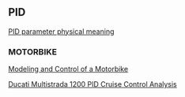 #

## PID
[PID parameter physical meaning](https://www.zhihu.com/question/23088613)

### MOTORBIKE
[Modeling and Control of a Motorbike](https://fenix.tecnico.ulisboa.pt/downloadFile/395142793459/ResumoAlargado.pdf)

[Ducati Multistrada 1200 PID Cruise Control Analysis](http://www.me.unm.edu/~starr/research/cc.pdf)
